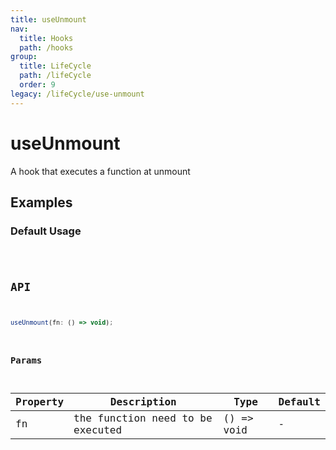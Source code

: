 ```yaml
---
title: useUnmount
nav:
  title: Hooks
  path: /hooks
group:
  title: LifeCycle
  path: /lifeCycle
  order: 9
legacy: /lifeCycle/use-unmount
---
```


# useUnmount

A hook that executes a function at unmount

## Examples

### Default Usage

<code src="./demo/demo1.tsx" />

## API

```javascript
useUnmount(fn: () => void);
```

### Params

| Property    | Description                                         | Type                   | Default |
|---------|----------------------------------------------|------------------------|--------|
| fn | the function need to be executed | () => void | -      |
